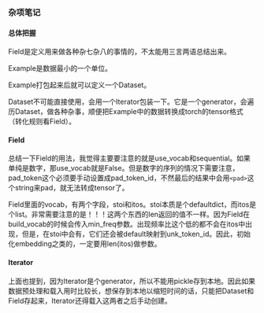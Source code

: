### 杂项笔记

#### 总体把握

Field是定义用来做各种杂七杂八的事情的，不太能用三言两语总结出来。

Example是数据最小的一个单位。

Example打包起来后就可以定义一个Dataset。

Dataset不可能直接使用，会用一个Iterator包装一下。它是一个generator，会遍历Dataset，做各种杂事，顺便把Example中的数据转换成torch的tensor格式（转化规则看Field）。

#### Field

总结一下Field的用法，我觉得主要要注意的就是use_vocab和sequential。如果单纯是数字，那use_vocab就是False。但是数字的序列的情况下需要注意，pad_token这个必须要手动设置成pad_token_id，不然最后的结果中会用`<pad>`这个string来pad，就无法转成tensor了。

Field里面的vocab，有两个字段，stoi和itos。stoi本质是个defaultdict，而itos是个list。非常需要注意的是！！！这两个东西的len返回的值不一样。因为Field在build_vocab的时候会传入min_freq参数。出现频率比这个低的都不会在itos中出现，但是，在stoi中会有，它们还会被default映射到unk_token_id。因此，初始化embedding之类的，一定要用len(itos)做参数。

#### Iterator

上面也提到，因为Iterator是个generator，所以不能用pickle存到本地。因此如果数据预处理和载入用时比较长，想保存到本地以缩短时间的话，只能把Dataset和Field存起来，Iterator还得载入这两者之后手动创建。

